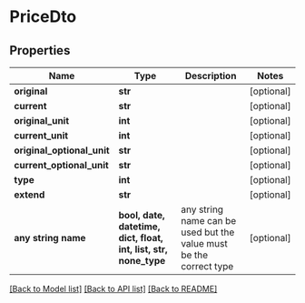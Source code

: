 # PriceDto


## Properties
Name | Type | Description | Notes
------------ | ------------- | ------------- | -------------
**original** | **str** |  | [optional] 
**current** | **str** |  | [optional] 
**original_unit** | **int** |  | [optional] 
**current_unit** | **int** |  | [optional] 
**original_optional_unit** | **str** |  | [optional] 
**current_optional_unit** | **str** |  | [optional] 
**type** | **int** |  | [optional] 
**extend** | **str** |  | [optional] 
**any string name** | **bool, date, datetime, dict, float, int, list, str, none_type** | any string name can be used but the value must be the correct type | [optional]

[[Back to Model list]](../README.md#documentation-for-models) [[Back to API list]](../README.md#documentation-for-api-endpoints) [[Back to README]](../README.md)


